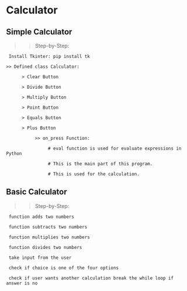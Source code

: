 # Calculator

## Simple Calculator


>> Step-by-Step:

     Install Tkinter: pip install tk
     
    >> Defined class Calculator:
     
          > Clear Button
          
          > Divide Button
          
          > Multiply Button
          
          > Point Button
          
          > Equals Button
          
          > Plus Button
          
               >> on_press Function:
               
                    # eval function is used for evaluate expressions in Python
                    
                    # This is the main part of this program. 
                    
                    # This is used for the calculation.






## Basic Calculator

>> Step-by-Step:

     function adds two numbers
     
     function subtracts two numbers
     
     function multiplies two numbers
     
     function divides two numbers
     
     take input from the user
     
     check if choice is one of the four options
     
     check if user wants another calculation break the while loop if answer is no
     
     
